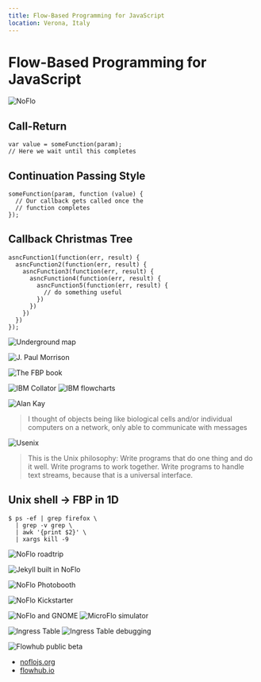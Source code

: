 ```yaml
---
title: Flow-Based Programming for JavaScript
location: Verona, Italy
---
```

Flow-Based Programming for JavaScript
=====================================

![NoFlo](../../assets/2013/noflo-white.svg)

## Call-Return

    var value = someFunction(param);
    // Here we wait until this completes

## Continuation Passing Style

    someFunction(param, function (value) {
      // Our callback gets called once the
      // function completes
    });

## Callback Christmas Tree

    asncFunction1(function(err, result) {
      asncFunction2(function(err, result) {
        asncFunction3(function(err, result) {
          asncFunction4(function(err, result) {
            asncFunction5(function(err, result) {
              // do something useful
            })
          })
        })
      })
    });

![Underground map](../../assets/2013/underground-map.png)

![J. Paul Morrison](../../assets/2013/paul-morrison.jpg)

![The FBP book](../../assets/2013/fbp-book.png)

![IBM Collator](../../assets/2014/collator.png)
![IBM flowcharts](../../assets/2014/flowchart.png)

![Alan Kay](../../assets/2013/alan-kay.png)

> I thought of objects being like biological cells and/or individual computers on a network, only able to communicate with messages

![Usenix](../../assets/2013/usenix.jpg)

> This is the Unix philosophy: 
Write programs that do one thing and do it well. 
Write programs to work together. 
Write programs to handle text streams, because that is a universal interface.
      
## Unix shell &#8594; FBP in 1D

    $ ps -ef | grep firefox \
      | grep -v grep \
      | awk '{print $2}' \
      | xargs kill -9

![NoFlo roadtrip](../../assets/2013/noflo-california-1.jpg)

![Jekyll built in NoFlo](../../assets/2014/noflo-jekyll.png)

![NoFlo Photobooth](../../assets/2014/noflo-photobooth.png)

![NoFlo Kickstarter](../../assets/2013/noflo-kickstarter-finished.png)

![NoFlo and GNOME](../../assets/2014/noflo-gnome-ui.png)
![MicroFlo simulator](../../assets/2014/microflo-sim1.gif)

![Ingress Table](../../assets/2014/ingress-table-render.jpg)
![Ingress Table debugging](../../assets/2014/ingress-table-test2.gif)

![Flowhub public beta](../../assets/2014/flowhub-beta.png)

* [noflojs.org](http://noflojs.org)
* [flowhub.io](http://flowhub.io)
